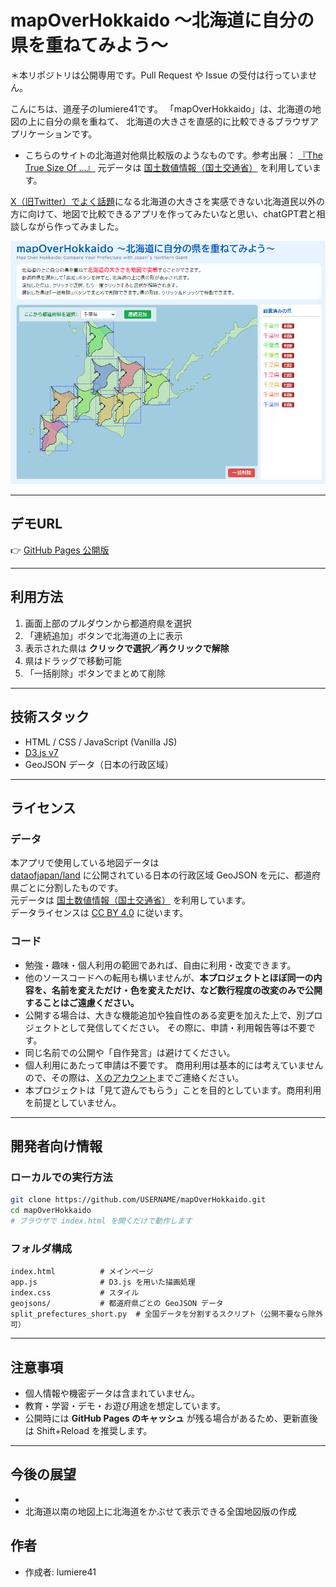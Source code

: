 # mapOverHokkaido ～北海道に自分の県を重ねてみよう～
＊本リポジトリは公開専用です。Pull Request や Issue の受付は行っていません。

こんにちは、道産子のlumiere41です。
「mapOverHokkaido」は、北海道の地図の上に自分の県を重ねて、
北海道の大きさを直感的に比較できるブラウザアプリケーションです。
* こちらのサイトの北海道対他県比較版のようなものです。参考出展：  [『The True Size Of …』](https://thetruesize.com/#?borders=1~!MTUwODI3NzA.MjU4OTMxNg*MzIwMTQxMTY(NzM4NzE2Mw~!CONTIGUOUS_US*MTAwMjQwNzU.MjUwMjM1MTc(MTc1)MQ~!IN*NTI2NDA1MQ.Nzg2MzQyMQ)Mg~!CN*OTkyMTY5Nw.NzMxNDcwNQ(MjI1)Mw)
元データは [国土数値情報（国土交通省）](https://nlftp.mlit.go.jp/ksj/) を利用しています。

[X（旧Twitter）でよく話題](https://x.com/kitazatosatuki/status/1956343008640856215)になる北海道の大きさを実感できない北海道民以外の方に向けて、地図で比較できるアプリを作ってみたいなと思い、chatGPT君と相談しながら作ってみました。

![screenshot](thumb.png)

---

## デモURL

👉 [GitHub Pages 公開版](https://lumiere41.github.io/mapOverHokkaido/)

---

## 利用方法

1. 画面上部のプルダウンから都道府県を選択
2. 「連続追加」ボタンで北海道の上に表示
3. 表示された県は **クリックで選択／再クリックで解除**
4. 県はドラッグで移動可能
5. 「一括削除」ボタンでまとめて削除

---

## 技術スタック

* HTML / CSS / JavaScript (Vanilla JS)
* [D3.js v7](https://d3js.org/)
* GeoJSON データ（日本の行政区域）

---

## ライセンス

### データ
本アプリで使用している地図データは  
[dataofjapan/land](https://github.com/dataofjapan/land) に公開されている日本の行政区域 GeoJSON を元に、都道府県ごとに分割したものです。  
元データは [国土数値情報（国土交通省）](https://nlftp.mlit.go.jp/ksj/) を利用しています。  
データライセンスは [CC BY 4.0](https://creativecommons.org/licenses/by/4.0/deed.ja) に従います。

### コード
- 勉強・趣味・個人利用の範囲であれば、自由に利用・改変できます。  
- 他のソースコードへの転用も構いませんが、**本プロジェクトとほぼ同一の内容を、名前を変えただけ・色を変えただけ、など数行程度の改変のみで公開することはご遠慮ください。**  
- 公開する場合は、大きな機能追加や独自性のある変更を加えた上で、別プロジェクトとして発信してください。 その際に、申請・利用報告等は不要です。
- 同じ名前での公開や「自作発言」は避けてください。  
- 個人利用にあたって申請は不要です。 商用利用は基本的には考えていませんので、その際は、[Ｘのアカウント](https://x.com/lumDesign00)までご連絡ください。 
- 本プロジェクトは「見て遊んでもらう」ことを目的としています。商用利用を前提としていません。  


---

## 開発者向け情報

### ローカルでの実行方法

```bash
git clone https://github.com/USERNAME/mapOverHokkaido.git
cd mapOverHokkaido
# ブラウザで index.html を開くだけで動作します
```

### フォルダ構成

```
index.html          # メインページ
app.js              # D3.js を用いた描画処理
index.css           # スタイル
geojsons/           # 都道府県ごとの GeoJSON データ
split_prefectures_short.py  # 全国データを分割するスクリプト（公開不要なら除外可）
```

---

## 注意事項

* 個人情報や機密データは含まれていません。
* 教育・学習・デモ・お遊び用途を想定しています。
* 公開時には **GitHub Pages のキャッシュ** が残る場合があるため、更新直後は Shift+Reload を推奨します。

---

## 今後の展望
- 
- 北海道以南の地図上に北海道をかぶせて表示できる全国地図版の作成

## 作者

* 作成者: lumiere41
